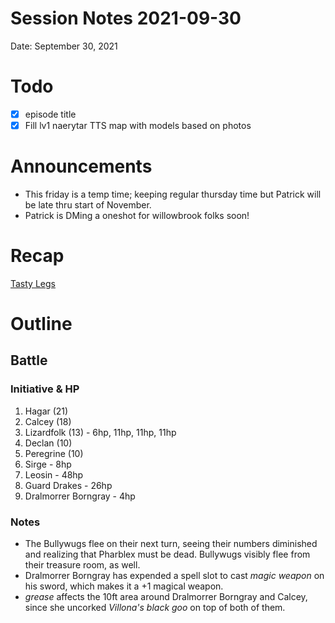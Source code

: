 # Session Notes 2021-09-30

Date: September 30, 2021

# Todo

- [x]  episode title
- [x]  Fill lv1 naerytar TTS map with models based on photos

# Announcements

- This friday is a temp time; keeping regular thursday time but Patrick will be late thru start of November.
- Patrick is DMing a oneshot for willowbrook folks soon!

# Recap

[Tasty Legs](../Adventure%20Log/Tasty%20Legs.md) 

# Outline

## Battle

### Initiative & HP

1. Hagar (21)
2. Calcey (18)
3. Lizardfolk (13) - 6hp, 11hp, 11hp, 11hp
4. Declan (10)
5. Peregrine (10)
6. Sirge - 8hp
7. Leosin - 48hp
8. Guard Drakes - 26hp
9. Dralmorrer Borngray - 4hp

### Notes

- The Bullywugs flee on their next turn, seeing their numbers diminished and realizing that Pharblex must be dead. Bullywugs visibly flee from their treasure room, as well.
- Dralmorrer Borngray has expended a spell slot to cast *magic weapon* on his sword, which makes it a +1 magical weapon.
- *grease* affects the 10ft area around Dralmorrer Borngray and Calcey, since she uncorked *Villona's black goo* on top of both of them.